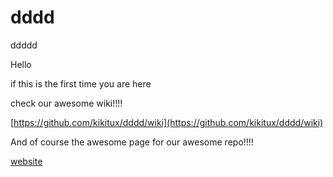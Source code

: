 # dddd
ddddd

Hello

if this is the first time you are here

check our awesome wiki!!!!

[https://github.com/kikitux/dddd/wiki](https://github.com/kikitux/dddd/wiki)

And of course the awesome page for our awesome repo!!!!

[website](http://kikitux.net/dddd/)
